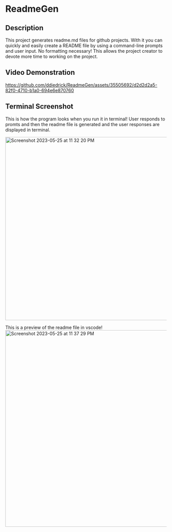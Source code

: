# ReadmeGen
## Description
This project generates readme.md files for github projects. With it you can quickly and easily create a README file by using a command-line prompts and user input. No formatting necessary! This allows the project creator to devote more time to working on the project.

## Video Demonstration

https://github.com/ddiedrick/ReadmeGen/assets/35505692/d2d2d2a5-82f0-4710-b1a0-694e6e870760

## Terminal Screenshot
This is how the program looks when you run it in terminal! User responds to promts and then the readme file is generated and the user responses are displayed in terminal. 

<img width="572" alt="Screenshot 2023-05-25 at 11 32 20 PM" src="https://github.com/ddiedrick/ReadmeGen/assets/35505692/7dbad493-02a7-4bf2-afbf-68921a495e9d">

This is a preview of the readme file in vscode!
<img width="614" alt="Screenshot 2023-05-25 at 11 37 29 PM" src="https://github.com/ddiedrick/ReadmeGen/assets/35505692/79feb04a-5c44-4cd3-8c3a-d77b2debc235">
